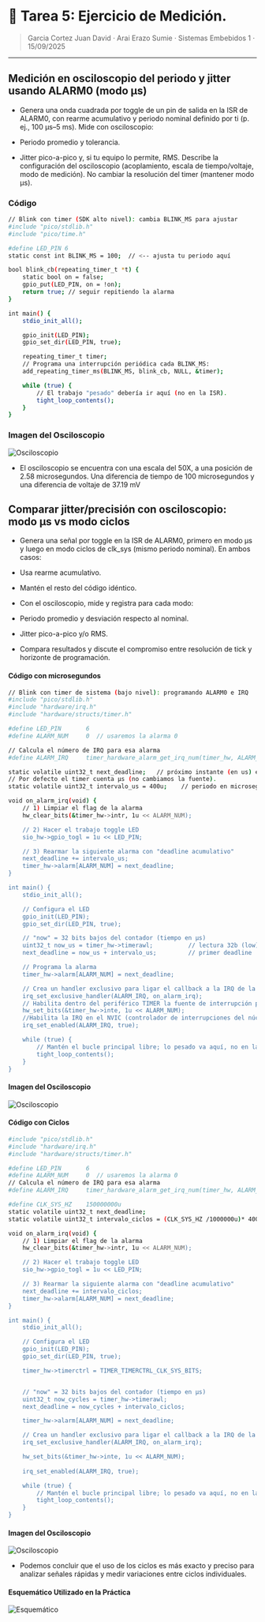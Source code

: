 # 🤖 Tarea 5: Ejercicio de Medición.
> Garcia Cortez Juan David · Arai Erazo Sumie ·  Sistemas Embebidos 1  ·  15/09/2025
---


## Medición en osciloscopio del periodo y jitter usando ALARM0 (modo µs)
* Genera una onda cuadrada por toggle de un pin de salida en la ISR de ALARM0, con rearme acumulativo y periodo nominal definido por ti (p. ej., 100 µs–5 ms). Mide con osciloscopio:

* Periodo promedio y tolerancia.

* Jitter pico-a-pico y, si tu equipo lo permite, RMS. 
Describe la configuración del osciloscopio (acoplamiento, escala de tiempo/voltaje, modo de medición). No cambiar la resolución del timer (mantener modo µs).

### Código
```bash
// Blink con timer (SDK alto nivel): cambia BLINK_MS para ajustar
#include "pico/stdlib.h"
#include "pico/time.h"

#define LED_PIN 6
static const int BLINK_MS = 100;  // <-- ajusta tu periodo aquí

bool blink_cb(repeating_timer_t *t) {
    static bool on = false;
    gpio_put(LED_PIN, on = !on);
    return true; // seguir repitiendo la alarma
}

int main() {
    stdio_init_all();

    gpio_init(LED_PIN);
    gpio_set_dir(LED_PIN, true);

    repeating_timer_t timer;
    // Programa una interrupción periódica cada BLINK_MS:
    add_repeating_timer_ms(BLINK_MS, blink_cb, NULL, &timer);

    while (true) {
        // El trabajo "pesado" debería ir aquí (no en la ISR).
        tight_loop_contents();
    }
}
```
### Imagen del Osciloscopio
![Osciloscopio](imgs/EJ1_T5.png)
* El osciloscopio se encuentra con una escala del 50X, a una posición de 2.58 microsegundos. Una diferencia de tiempo de 100 microsegundos y una diferencia de voltaje de 37.19 mV


## Comparar jitter/precisión con osciloscopio: modo µs vs modo ciclos
* Genera una señal por toggle en la ISR de ALARM0, primero en modo µs y luego en modo ciclos de clk_sys (mismo periodo nominal). En ambos casos:

* Usa rearme acumulativo.

* Mantén el resto del código idéntico.
* Con el osciloscopio, mide y registra para cada modo:

* Periodo promedio y desviación respecto al nominal.

* Jitter pico-a-pico y/o RMS.
* Compara resultados y discute el compromiso entre resolución de tick y horizonte de programación.

#### Código con microsegundos
```bash
// Blink con timer de sistema (bajo nivel): programando ALARM0 e IRQ
#include "pico/stdlib.h"
#include "hardware/irq.h"
#include "hardware/structs/timer.h"

#define LED_PIN       6
#define ALARM_NUM     0  // usaremos la alarma 0

// Calcula el número de IRQ para esa alarma 
#define ALARM_IRQ     timer_hardware_alarm_get_irq_num(timer_hw, ALARM_NUM)

static volatile uint32_t next_deadline;   // próximo instante (en us) en 32 bits bajos
// Por defecto el timer cuenta µs (no cambiamos la fuente).
static volatile uint32_t intervalo_us = 400u;    // periodo en microsegundos

void on_alarm_irq(void) {
    // 1) Limpiar el flag de la alarma
    hw_clear_bits(&timer_hw->intr, 1u << ALARM_NUM);

    // 2) Hacer el trabajo toggle LED
    sio_hw->gpio_togl = 1u << LED_PIN;

    // 3) Rearmar la siguiente alarma con "deadline acumulativo"
    next_deadline += intervalo_us;
    timer_hw->alarm[ALARM_NUM] = next_deadline;
}

int main() {
    stdio_init_all();

    // Configura el LED
    gpio_init(LED_PIN);
    gpio_set_dir(LED_PIN, true);

    // "now" = 32 bits bajos del contador (tiempo en µs)
    uint32_t now_us = timer_hw->timerawl;          // lectura 32b (low) del contador
    next_deadline = now_us + intervalo_us;         // primer deadline

    // Programa la alarma
    timer_hw->alarm[ALARM_NUM] = next_deadline;

    // Crea un handler exclusivo para ligar el callback a la IRQ de la alarma
    irq_set_exclusive_handler(ALARM_IRQ, on_alarm_irq);
    // Habilita dentro del periférico TIMER la fuente de interrupción para la alarma ALARM_NUM inte = interrupt enable
    hw_set_bits(&timer_hw->inte, 1u << ALARM_NUM);
    //Habilita la IRQ en el NVIC (controlador de interrupciones del núcleo)
    irq_set_enabled(ALARM_IRQ, true);

    while (true) {
        // Mantén el bucle principal libre; lo pesado va aquí, no en la ISR
        tight_loop_contents();
    }
}
```

#### Imagen del Osciloscopio
![Osciloscopio](imgs/MS.png)


#### Código con Ciclos
```bash
#include "pico/stdlib.h"
#include "hardware/irq.h"
#include "hardware/structs/timer.h"

#define LED_PIN       6
#define ALARM_NUM     0  // usaremos la alarma 0
// Calcula el número de IRQ para esa alarma 
#define ALARM_IRQ     timer_hardware_alarm_get_irq_num(timer_hw, ALARM_NUM)

#define CLK_SYS_HZ    150000000u
static volatile uint32_t next_deadline;   
static volatile uint32_t intervalo_ciclos = (CLK_SYS_HZ /1000000u)* 400u;    // periodo en microsegundos

void on_alarm_irq(void) {
    // 1) Limpiar el flag de la alarma
    hw_clear_bits(&timer_hw->intr, 1u << ALARM_NUM);

    // 2) Hacer el trabajo toggle LED
    sio_hw->gpio_togl = 1u << LED_PIN;

    // 3) Rearmar la siguiente alarma con "deadline acumulativo"
    next_deadline += intervalo_ciclos;
    timer_hw->alarm[ALARM_NUM] = next_deadline;
}

int main() {
    stdio_init_all();

    // Configura el LED
    gpio_init(LED_PIN);
    gpio_set_dir(LED_PIN, true);

    timer_hw->timerctrl = TIMER_TIMERCTRL_CLK_SYS_BITS;


    // "now" = 32 bits bajos del contador (tiempo en µs)
    uint32_t now_cycles = timer_hw->timerawl;          
    next_deadline = now_cycles + intervalo_ciclos;         

    timer_hw->alarm[ALARM_NUM] = next_deadline;

    // Crea un handler exclusivo para ligar el callback a la IRQ de la alarma
    irq_set_exclusive_handler(ALARM_IRQ, on_alarm_irq);

    hw_set_bits(&timer_hw->inte, 1u << ALARM_NUM);
   
    irq_set_enabled(ALARM_IRQ, true);

    while (true) {
        // Mantén el bucle principal libre; lo pesado va aquí, no en la ISR
        tight_loop_contents();
    }
}
```

#### Imagen del Osciloscopio
![Osciloscopio](imgs/CICLOS.png)

* Podemos concluir que el uso de los ciclos es más exacto y preciso para analizar señales rápidas y medir variaciones entre ciclos individuales. 

#### Esquemático Utilizado en la Práctica
![Esquemático](imgs/ESQT5.png)
